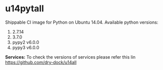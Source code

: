 # u14pytall

Shippable CI image for Python on Ubuntu 14.04. Available python versions:


1. 2.7.14
2. 3.7.0
3. pypy2 v6.0.0
4. pypy3 v6.0.0

**Services:**
To check the versions of services please refer this lin https://github.com/dry-dock/u14all
